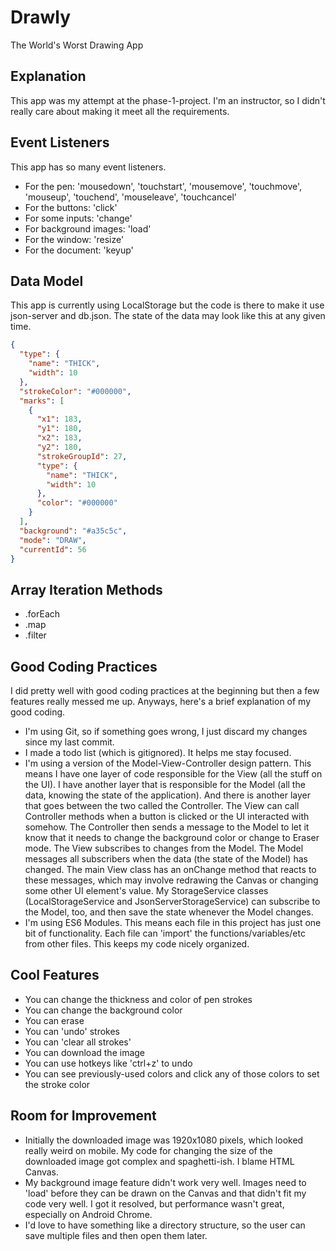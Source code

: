 # Drawly
The World's Worst Drawing App

## Explanation
This app was my attempt at the phase-1-project. I'm an instructor, so I didn't really care about making it meet all the requirements.

## Event Listeners
This app has so many event listeners.
- For the pen: 'mousedown', 'touchstart', 'mousemove', 'touchmove', 'mouseup', 'touchend', 'mouseleave', 'touchcancel'
- For the buttons: 'click'
- For some inputs: 'change'
- For background images: 'load'
- For the window: 'resize'
- For the document: 'keyup'

## Data Model
This app is currently using LocalStorage but the code is there to make it use json-server and db.json. The state of the data may look like this at any given time.
```json
{
  "type": {
    "name": "THICK",
    "width": 10
  },
  "strokeColor": "#000000",
  "marks": [
    {
      "x1": 183,
      "y1": 180,
      "x2": 183,
      "y2": 180,
      "strokeGroupId": 27,
      "type": {
        "name": "THICK",
        "width": 10
      },
      "color": "#000000"
    }
  ],
  "background": "#a35c5c",
  "mode": "DRAW",
  "currentId": 56
}
```

## Array Iteration Methods
- .forEach
- .map
- .filter

## Good Coding Practices
I did pretty well with good coding practices at the beginning but then a few features really messed me up. Anyways, here's a brief explanation of my good coding.
- I'm using Git, so if something goes wrong, I just discard my changes since my last commit. 
- I made a todo list (which is gitignored). It helps me stay focused.
- I'm using a version of the Model-View-Controller design pattern. This means I have one layer of code responsible for the View (all the stuff on the UI). I have another layer that is responsible for the Model (all the data, knowing the state of the application). And there is another layer that goes between the two called the Controller. The View can call Controller methods when a button is clicked or the UI interacted with somehow. The Controller then sends a message to the Model to let it know that it needs to change the background color or change to Eraser mode. The View subscribes to changes from the Model. The Model messages all subscribers when the data (the state of the Model) has changed. The main View class has an onChange method that reacts to these messages, which may involve redrawing the Canvas or changing some other UI element's value. My StorageService classes (LocalStorageService and JsonServerStorageService) can subscribe to the Model, too, and then save the state whenever the Model changes.
- I'm using ES6 Modules. This means each file in this project has just one bit of functionality. Each file can 'import' the functions/variables/etc from other files. This keeps my code nicely organized.

## Cool Features
- You can change the thickness and color of pen strokes
- You can change the background color
- You can erase
- You can 'undo' strokes
- You can 'clear all strokes'
- You can download the image
- You can use hotkeys like 'ctrl+z' to undo
- You can see previously-used colors and click any of those colors to set the stroke color

## Room for Improvement
- Initially the downloaded image was 1920x1080 pixels, which looked really weird on mobile. My code for changing the size of the downloaded image got complex and spaghetti-ish. I blame HTML Canvas.
- My background image feature didn't work very well. Images need to 'load' before they can be drawn on the Canvas and that didn't fit my code very well. I got it resolved, but performance wasn't great, especially on Android Chrome.
- I'd love to have something like a directory structure, so the user can save multiple files and then open them later.